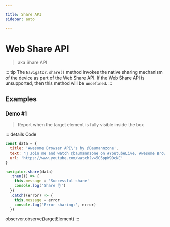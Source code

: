 ```yaml
---

title: Share API 
sidebar: auto

---
```


# Web Share API
> aka Share API

::: tip
The `Navigator.share()` method invokes the native sharing mechanism of the device as part of the Web Share API.
If the Web Share API is unsupported, then this method will be `undefined`.
:::

## Examples

### Demo #1
> Report when the target element is fully visible inside the box

<API-Share-Example1></API-Share-Example1>

::: details Code
```js
const data = {
  title: 'Awesome Browser API\'s by @Baumannzone',
  text: '🔴 Join me and watch @baumannzone on #YoutubeLive. Awesome Browser API\'s #YoMeQuedoEnCasaJS',
  url: 'https://www.youtube.com/watch?v=5O5ppW9DcNE'
}

navigator.share(data)
  .then(() => {
    this.message = 'Successful share'
    console.log('Share 👌')
  })
  .catch((error) => {
    this.message = error
    console.log('Error sharing:', error)
  })
```
observer.observe(targetElement)
:::
